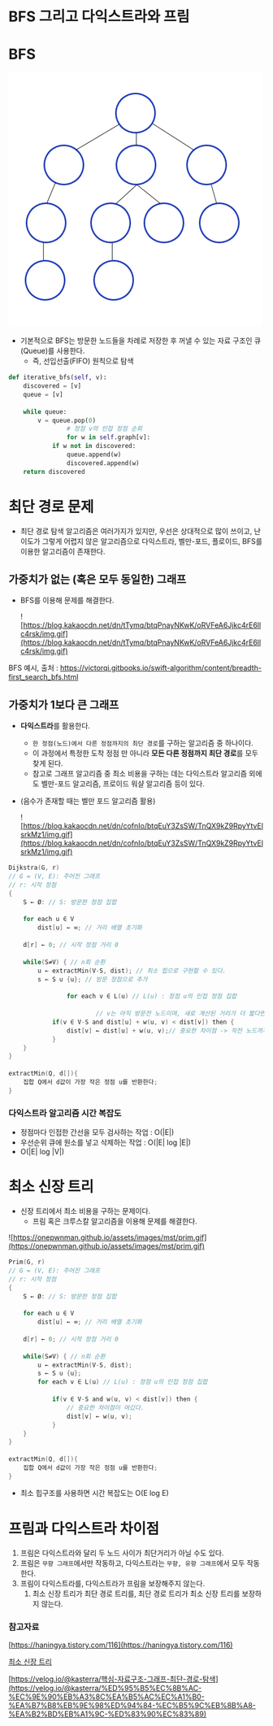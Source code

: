# BFS 그리고 다익스트라와 프림

# BFS

![image.gif](./images/bfs.gif)

- 기본적으로 BFS는 방문한 노드들을 차례로 저장한 후 꺼낼 수 있는 자료 구조인 큐(Queue)를 사용한다.
    - 즉, 선입선출(FIFO) 원칙으로 탐색

```python
def iterative_bfs(self, v):
    discovered = [v]
    queue = [v]

    while queue:
        v = queue.pop(0)
				# 정점 v의 인접 정점 순회
				for w in self.graph[v]:
            if w not in discovered:
                queue.append(w)
                discovered.append(w)
    return discovered
```

# 최단 경로 문제

- 최단 경로 탐색 알고리즘은 여러가지가 있지만, 우선은 상대적으로 많이 쓰이고, 난이도가 그렇게 어렵지 않은 알고리즘으로 다익스트라, 벨만-포드, 플로이드, BFS를 이용한 알고리즘이 존재한다.

## 가중치가 없는 (혹은 모두 동일한) 그래프

- BFS를 이용해 문제를 해결한다.
    
    ![https://blog.kakaocdn.net/dn/tTymq/btqPnayNKwK/oRVFeA6Jjkc4rE6llc4rsk/img.gif](https://blog.kakaocdn.net/dn/tTymq/btqPnayNKwK/oRVFeA6Jjkc4rE6llc4rsk/img.gif)
    

BFS 예시, 출처 : https://victorqi.gitbooks.io/swift-algorithm/content/breadth-first_search_bfs.html

## 가중치가 1보다 큰 그래프

- **다익스트라**를 활용한다.
    - `한 정점(노드)에서 다른 정점까지의 최단 경로`를 구하는 알고리즘 중 하나이다.
    - 이 과정에서 특정한 도착 정점 만 아니라 **모든 다른 정점까지 최단 경로**를 모두 찾게 된다.
    - 참고로 그래프 알고리즘 중 최소 비용을 구하는 데는 다익스트라 알고리즘 외에도 벨만-포드 알고리즘, 프로이드 워샬 알고리즘 등이 있다.
- (음수가 존재할 때는 벨만 포드 알고리즘 활용)
    
    ![https://blog.kakaocdn.net/dn/cofnIo/btqEuY3ZsSW/TnQX9kZ9RpyYtvElsrkMz1/img.gif](https://blog.kakaocdn.net/dn/cofnIo/btqEuY3ZsSW/TnQX9kZ9RpyYtvElsrkMz1/img.gif)
    

```c
Dijkstra(G, r)
// G = (V, E): 주어진 그래프
// r: 시작 정점
{
    S ← Ø: // S: 방문한 정점 집합

    for each u ∈ V
        dist[u] ← ∞; // 거리 배열 초기화
    
    d[r] ← 0; // 시작 정점 거리 0

    while(S≠V) { // n회 순환
        u ← extractMin(V-S, dist); // 최소 힙으로 구현할 수 있다.
        s ← S ∪ {u}; // 방문 정점으로 추가
        
				for each v ∈ L(u) // L(u) : 정점 u의 인접 정점 집합
						
						// v는 아직 방문전 노드이며, 새로 계산된 거리가 더 짧다면,
            if(v ∈ V-S and dist[u] + w(u, v) < dist[v]) then {
                dist[v] ← dist[u] + w(u, v);// 중요한 차이점 -> 직전 노드까지의 거리도 더한다.
            }
    }
}

extractMin(Q, d[]){
    집합 Q에서 d값이 가장 작은 정점 u를 반환한다;
}
```

### 다익스트라 알고리즘 시간 복잡도

- 정점마다 인접한 간선을 모두 검사하는 작업 : O(|E|)
- 우선순위 큐에 원소를 넣고 삭제하는 작업 : O(|E| log |E|)
- O(|E| log |V|)

# 최소 신장 트리

- 신장 트리에서 최소 비용을 구하는 문제이다.
    - 프림 혹은 크루스칼 알고리즘을 이용해 문제를 해결한다.

![https://onepwnman.github.io/assets/images/mst/prim.gif](https://onepwnman.github.io/assets/images/mst/prim.gif)

```c
Prim(G, r)
// G = (V, E): 주어진 그래프
// r: 시작 정점
{
    S ← Ø: // S: 방문한 정점 집합
    
    for each u ∈ V
        dist[u] ← ∞; // 거리 배열 초기화
    
    d[r] ← 0; // 시작 정점 거리 0

    while(S≠V) { // n회 순환
        u ← extractMin(V-S, dist);
        s ← S ∪ {u};
        for each v ∈ L(u) // L(u) : 정점 u의 인접 정점 집합

            if(v ∈ V-S and w(u, v) < dist[v]) then {
                // 중요한 차이점이 여깄다.
                dist[v] ← w(u, v);
            }
    }
}

extractMin(Q, d[]){
    집합 Q에서 d값이 가장 작은 정점 u를 반환한다;
}
```

- 최소 힙구조를 사용하면 시간 복잡도는 O(E log E)

# 프림과 다익스트라 **차이점**

1. 프림은 다익스트라와 달리 두 노드 사이가 최단거리가 아닐 수도 있다.
2. 프림은 `무향 그래프`에서만 작동하고, 다익스트라는 `무향, 유향 그래프`에서 모두 작동한다.
3. 프림이 다익스트라를, 다익스트라가 프림을 보장해주지 않는다.
    1. 최소 신장 트리가 최단 경로 트리를, 최단 경로 트리가 최소 신장 트리를 보장하지 않는다.

### 참고자료

[https://haningya.tistory.com/116](https://haningya.tistory.com/116)

[최소 신장 트리](https://velog.io/@uoayop/%EC%B5%9C%EC%86%8C-%EC%8B%A0%EC%9E%A5-%ED%8A%B8%EB%A6%AC)

[https://velog.io/@kasterra/핵심-자료구조-그래프-최단-경로-탐색](https://velog.io/@kasterra/%ED%95%B5%EC%8B%AC-%EC%9E%90%EB%A3%8C%EA%B5%AC%EC%A1%B0-%EA%B7%B8%EB%9E%98%ED%94%84-%EC%B5%9C%EB%8B%A8-%EA%B2%BD%EB%A1%9C-%ED%83%90%EC%83%89)
